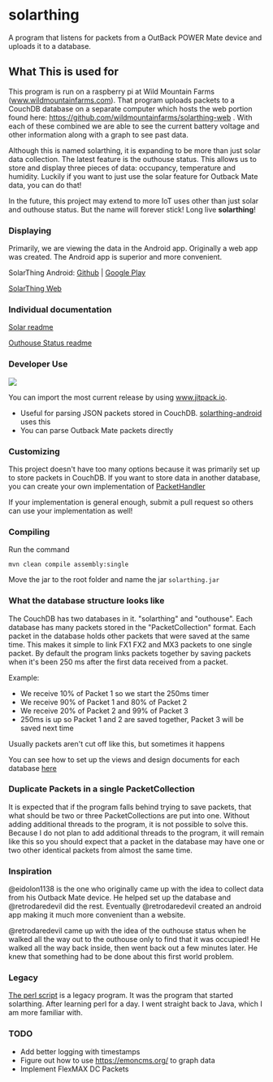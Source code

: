 # solarthing
A program that listens for packets from a OutBack POWER Mate device and uploads it to a database.
## What This is used for
This program is run on a raspberry pi at Wild Mountain Farms (www.wildmountainfarms.com).
That program uploads packets to a CouchDB database on a separate computer which hosts the web portion
found here: https://github.com/wildmountainfarms/solarthing-web . With each of these combined we are able
to see the current battery voltage and other information along with a graph to see past data.

Although this is named solarthing, it is expanding to be more than just solar data collection. The latest feature is
the outhouse status. This allows us to store and display three pieces of data: occupancy,
temperature and humidity. Luckily if you want to just use the solar feature for Outback Mate data, you can do that!

In the future, this project may extend to more IoT uses other than just solar and outhouse status. But the name will
forever stick! Long live <strong>solarthing</strong>!

### Displaying
Primarily, we are viewing the data in the Android app. Originally a web app was created. The Android app is superior 
and more convenient.

SolarThing Android: [Github](https://github.com/wildmountainfarms/solarthing-android)
|
[Google Play](https://play.google.com/store/apps/details?id=me.retrodaredevil.solarthing.android)

[SolarThing Web](https://github.com/wildmountainfarms/solarthing-web)
### Individual documentation
[Solar readme](solar/README.md)

[Outhouse Status readme](outhouse/README.md)

### Developer Use
[![](https://jitpack.io/v/wildmountainfarms/solarthing.svg)](https://jitpack.io/#wildmountainfarms/solarthing)

You can import the most current release by using www.jitpack.io. 
* Useful for parsing JSON packets stored in CouchDB. [solarthing-android](https://github.com/wildmountainfarms/solarthing-android) uses this
* You can parse Outback Mate packets directly

### Customizing
This project doesn't have too many options because it was primarily set up to store packets in CouchDB. If you want
to store data in another database, you can create your own implementation of [PacketHandler](src/main/java/me/retrodaredevil/solarthing/packets/handling/PacketHandler.java)

If your implementation is general enough, submit a pull request so others can use your implementation as well!

### Compiling
Run the command
```
mvn clean compile assembly:single
```
Move the jar to the root folder and name the jar `solarthing.jar`


### What the database structure looks like
The CouchDB has two databases in it. "solarthing" and "outhouse". Each database has many packets stored in the
"PacketCollection" format. Each packet in the database holds other packets that were saved at the same time. This makes
it simple to link FX1 FX2 and MX3 packets to one single packet. By default the program links packets together by saving
packets when it's been 250 ms after the first data received from a packet. 

Example:

* We receive 10% of Packet 1 so we start the 250ms timer
* We receive 90% of Packet 1 and 80% of Packet 2
* We receive 20% of Packet 2 and 99% of Packet 3
* 250ms is up so Packet 1 and 2 are saved together, Packet 3 will be saved next time

Usually packets aren't cut off like this, but sometimes it happens

You can see how to set up the views and design documents for each database [here](couchdb.md)

### Duplicate Packets in a single PacketCollection
It is expected that if the program falls behind trying to save packets, that what should be two or three PacketCollections
are put into one. Without adding additional threads to the program, it is not possible to solve this. Because I do not
plan to add additional threads to the program, it will remain like this so you should expect that a packet in the database
may have one or two other identical packets from almost the same time.

### Inspiration
@eidolon1138 is the one who originally came up with the idea to collect data from his Outback Mate device. He helped
set up the database and @retrodaredevil did the rest. Eventually @retrodaredevil created an android app making it much
more convenient than a website.

@retrodaredevil came up with the idea of the outhouse status when he walked all the way out to the outhouse only to find
that it was occupied! He walked all the way back inside, then went back out a few minutes later. He knew that something
had to be done about this first world problem.

### Legacy
[The perl script](helloworld.pl) is a legacy program. It was the program that started solarthing.
After learning perl for a day. I went straight back to Java, which I am more familiar with.

### TODO
* Add better logging with timestamps
* Figure out how to use https://emoncms.org/ to graph data
* Implement FlexMAX DC Packets

